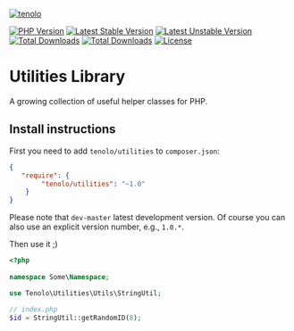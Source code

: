 [![tenolo](https://tenolo.de/themes/486/img/tenolo_werbeagentur_bochum.png)](https://tenolo.de)

[![PHP Version](https://img.shields.io/packagist/php-v/tenolo/utilities.svg)](https://packagist.org/packages/tenolo/utilities)
[![Latest Stable Version](https://img.shields.io/packagist/v/tenolo/utilities.svg?label=stable)](https://packagist.org/packages/tenolo/utilities)
[![Latest Unstable Version](https://img.shields.io/packagist/vpre/tenolo/utilities.svg?label=unstable)](https://packagist.org/packages/tenolo/utilities)
[![Total Downloads](https://img.shields.io/packagist/dt/tenolo/utilities.svg)](https://packagist.org/packages/tenolo/utilities)
[![Total Downloads](https://img.shields.io/packagist/dm/tenolo/utilities.svg)](https://packagist.org/packages/tenolo/utilities)
[![License](https://img.shields.io/packagist/l/tenolo/utilities.svg)](https://packagist.org/packages/tenolo/utilities)

# Utilities Library

A growing collection of useful helper classes for PHP.

## Install instructions

First you need to add `tenolo/utilities` to `composer.json`:

``` json
{
   "require": {
        "tenolo/utilities": "~1.0"
    }
}
```

Please note that `dev-master` latest development version. 
Of course you can also use an explicit version number, e.g., `1.0.*`.

Then use it ;)

``` php
<?php
 
namespace Some\Namespace;

use Tenolo\Utilities\Utils\StringUtil;

// index.php
$id = StringUtil::getRandomID(8);
```
